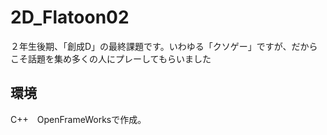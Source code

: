 # 2D_Flatoon02
２年生後期、「創成D」の最終課題です。いわゆる「クソゲー」ですが、だからこそ話題を集め多くの人にプレーしてもらいました

## 環境
C++　OpenFrameWorksで作成。
